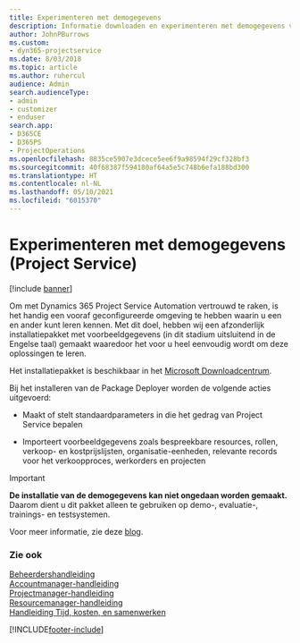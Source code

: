 ```yaml
---
title: Experimenteren met demogegevens
description: Informatie downloaden en experimenteren met demogegevens voor Project Service Automation.
author: JohnPBurrows
ms.custom:
- dyn365-projectservice
ms.date: 8/03/2018
ms.topic: article
ms.author: ruhercul
audience: Admin
search.audienceType:
- admin
- customizer
- enduser
search.app:
- D365CE
- D365PS
- ProjectOperations
ms.openlocfilehash: 8835ce5907e3dcece5ee6f9a98594f29cf328bf3
ms.sourcegitcommit: 40f68387f594180af64a5e5c748b6efa188bd300
ms.translationtype: HT
ms.contentlocale: nl-NL
ms.lasthandoff: 05/10/2021
ms.locfileid: "6015370"
---
```

# <a name="experiment-with-demo-data-project-service"></a>Experimenteren met demogegevens (Project Service)

[!include [banner](../includes/psa-now-project-operations.md)]

Om met Dynamics 365 Project Service Automation vertrouwd te raken, is het handig een vooraf geconfigureerde omgeving te hebben waarin u een en ander kunt leren kennen. Met dit doel, hebben wij een afzonderlijk installatiepakket met voorbeeldgegevens (in dit stadium uitsluitend in de Engelse taal) gemaakt waaredoor het voor u heel eenvoudig wordt om deze oplossingen te leren. 

Het installatiepakket is beschikbaar in het [Microsoft Downloadcentrum](https://go.microsoft.com/fwlink/?linkid=859966).  

Bij het installeren van de Package Deployer worden de volgende acties uitgevoerd: 
  
-   Maakt of stelt standaardparameters in die het gedrag van Project Service bepalen  
  
-   Importeert voorbeeldgegevens zoals bespreekbare resources, rollen, verkoop- en kostprijslijsten, organisatie-eenheden, relevante records voor het verkoopproces, werkorders en projecten    
  
> [!IMPORTANT]
> **De installatie van de demogegevens kan niet ongedaan worden gemaakt.** Daarom dient u dit pakket alleen te gebruiken op demo-, evaluatie-, trainings- en testsystemen.

Voor meer informatie, zie deze [blog](https://blogs.msdn.microsoft.com/crm/2017/10/24/microsoft-dynamics-365-for-field-service-and-project-service-automation-sample-data).





  
### <a name="see-also"></a>Zie ook  
 [Beheerdershandleiding](../psa/admin-guide.md)   
 [Accountmanager-handleiding](../psa/account-manager-guide.md)   
 [Projectmanager-handleiding](../psa/project-manager-guide.md)   
 [Resourcemanager-handleiding](../psa/resource-manager-guide.md)   
 [Handleiding Tijd, kosten, en samenwerken](../psa/time-expense-collaboration-guide.md)


[!INCLUDE[footer-include](../includes/footer-banner.md)]